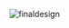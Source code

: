 
![finaldesign](https://user-images.githubusercontent.com/55937209/157326408-242d10d3-ac8a-43c4-adfd-7fc5979608fd.jpg)
